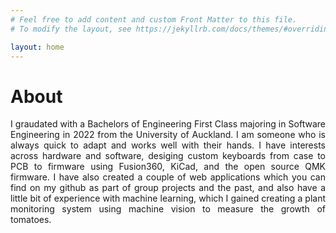 ```yaml
---
# Feel free to add content and custom Front Matter to this file.
# To modify the layout, see https://jekyllrb.com/docs/themes/#overriding-theme-defaults

layout: home
---
```


<div style="text-justify: auto; text-align: justify;">
  <h1>About</h1>
  <p>
      I graudated with a Bachelors of Engineering First Class majoring in Software Engineering in 2022 from the
      University of Auckland. I am someone who is always quick to adapt and works well with their hands. I have
      interests across hardware and software, desiging custom keyboards from case to PCB to firmware using
      Fusion360, KiCad, and the open source QMK firmware. I have also created a couple of web applications which
      you
      can find on my github as part of group projects and the past, and also have a little bit of experience with
      machine learning, which I gained creating a plant monitoring system using machine vision to measure the
      growth
      of tomatoes.
  </p>
</div>

